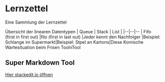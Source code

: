 # Lernzettel
Eine Sammlung der Lernzettel

Übersicht der linearen Datentypen
| Queue | Stack | List |
|--|--|--
| Fifo (first in first out)  |filo (first in last out)  |Jeder kennt den Nachfolger
|Beispiel: Schlange im Supermarkt|Beispiel: Stpel an Kartons|Diese Komische Wartesituation beim Frisen ToolnTool

## Super Markdown Tool
<a href="https://stackedit.io/app#providerId=githubWorkspace&owner=INFOGruppeC&repo=Lernzettel&branch=main" target="_blank">Hier stackedit.io öffnen</a> 


<!--stackedit_data:
eyJoaXN0b3J5IjpbLTExMzE4MzA0NjldfQ==
-->